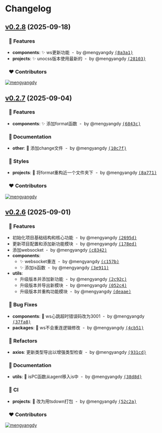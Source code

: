 # Changelog


## [v0.2.8](https://github.com/mengyangdy/lib/compare/v0.2.7...v0.2.8) (2025-09-18)

### &nbsp;&nbsp;&nbsp;🚀 Features

- **components**: ✨ ws更新功能 &nbsp;-&nbsp; by @mengyangdy [<samp>(8a3a1)</samp>](https://github.com/mengyangdy/lib/commit/8a3a1e6)
- **projects**: ✨ unocss版本使用最新的 &nbsp;-&nbsp; by @mengyangdy [<samp>(28103)</samp>](https://github.com/mengyangdy/lib/commit/2810370)

### &nbsp;&nbsp;&nbsp;❤️ Contributors

[![mengyangdy](https://github.com/mengyangdy.png?size=48)](https://github.com/mengyangdy)&nbsp;&nbsp;

## [v0.2.7](https://github.com/mengyangdy/lib/compare/v0.2.6...v0.2.7) (2025-09-04)

### &nbsp;&nbsp;&nbsp;🚀 Features

- **components**: ✨ 添加format函数 &nbsp;-&nbsp; by @mengyangdy [<samp>(6843c)</samp>](https://github.com/mengyangdy/lib/commit/6843c02)

### &nbsp;&nbsp;&nbsp;📖 Documentation

- **other**: 📝 添加change文件 &nbsp;-&nbsp; by @mengyangdy [<samp>(10c7f)</samp>](https://github.com/mengyangdy/lib/commit/10c7f31)

### &nbsp;&nbsp;&nbsp;🎨 Styles

- **projects**: 💄 将format重构近一个文件夹下 &nbsp;-&nbsp; by @mengyangdy [<samp>(8a771)</samp>](https://github.com/mengyangdy/lib/commit/8a7719d)

### &nbsp;&nbsp;&nbsp;❤️ Contributors

[![mengyangdy](https://github.com/mengyangdy.png?size=48)](https://github.com/mengyangdy)&nbsp;&nbsp;

## [v0.2.6](https://github.com/mengyangdy/lib/compare/undefined...v0.2.6) (2025-09-01)

### &nbsp;&nbsp;&nbsp;🚀 Features

- 初始化项目基础结构和核心功能 &nbsp;-&nbsp; by @mengyangdy [<samp>(2695d)</samp>](https://github.com/mengyangdy/lib/commit/2695d8f)
- 更新项目配置和添加新功能模块 &nbsp;-&nbsp; by @mengyangdy [<samp>(178ed)</samp>](https://github.com/mengyangdy/lib/commit/178ede8)
- 添加websocket &nbsp;-&nbsp; by @mengyangdy [<samp>(c8342)</samp>](https://github.com/mengyangdy/lib/commit/c83429e)
- **components**:
  - ✨ websocket重连 &nbsp;-&nbsp; by @mengyangdy [<samp>(c157b)</samp>](https://github.com/mengyangdy/lib/commit/c157b71)
  - ✨ 添加is函数 &nbsp;-&nbsp; by @mengyangdy [<samp>(3e911)</samp>](https://github.com/mengyangdy/lib/commit/3e911d7)
- **utils**:
  - 升级版本并添加新功能 &nbsp;-&nbsp; by @mengyangdy [<samp>(2c92c)</samp>](https://github.com/mengyangdy/lib/commit/2c92ce3)
  - 升级版本并导出新模块 &nbsp;-&nbsp; by @mengyangdy [<samp>(052c4)</samp>](https://github.com/mengyangdy/lib/commit/052c4fc)
  - 升级版本并重构功能模块 &nbsp;-&nbsp; by @mengyangdy [<samp>(deaae)</samp>](https://github.com/mengyangdy/lib/commit/deaaee7)

### &nbsp;&nbsp;&nbsp;🐞 Bug Fixes

- **components**: 🐛 ws心跳超时错误码改为3001 &nbsp;-&nbsp; by @mengyangdy [<samp>(37fa8)</samp>](https://github.com/mengyangdy/lib/commit/37fa85b)
- **packages**: 🐛 ws不会重连逻辑修改 &nbsp;-&nbsp; by @mengyangdy [<samp>(4cb51)</samp>](https://github.com/mengyangdy/lib/commit/4cb51b7)

### &nbsp;&nbsp;&nbsp;💅 Refactors

- **axios**: 更新类型导出以增强类型检查 &nbsp;-&nbsp; by @mengyangdy [<samp>(931cd)</samp>](https://github.com/mengyangdy/lib/commit/931cd9c)

### &nbsp;&nbsp;&nbsp;📖 Documentation

- **utils**: 📝 isPC函数从agent移入is中 &nbsp;-&nbsp; by @mengyangdy [<samp>(38d8d)</samp>](https://github.com/mengyangdy/lib/commit/38d8dc0)

### &nbsp;&nbsp;&nbsp;🤖 CI

- **projects**: 🤖 改为用tsdown打包 &nbsp;-&nbsp; by @mengyangdy [<samp>(52c2a)</samp>](https://github.com/mengyangdy/lib/commit/52c2a17)

### &nbsp;&nbsp;&nbsp;❤️ Contributors

[![mengyangdy](https://github.com/mengyangdy.png?size=48)](https://github.com/mengyangdy)&nbsp;&nbsp;

